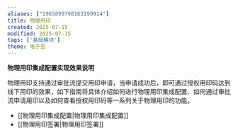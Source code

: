 ```yaml
---
aliases: ["1965899798163199914"]
title: 物理用印
created: 2025-07-15
modified: 2025-07-15
tags: ['基础模块']
theme: 电子签
---
```


**物理用印集成配置实现效果说明**

物理用印支持通过审批流提交用印申请，当申请成功后，即可通过授权用印码达到线下用印的效果，如下指南将具体介绍如何进行物理用印集成配置、如何通过审批流申请用印以及如何查看授权用印码等一系列关于物理用印的功能。

- [[物理用印集成配置|物理用印集成配置]]
- [[物理用印签署|物理用印签署]]